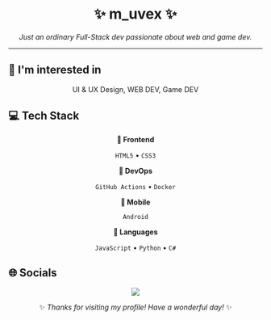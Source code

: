 <div align="center">

# ✨ m_uvex ✨

<p><em>Just an ordinary Full-Stack dev passionate about web and game dev.</em></p>

<hr>

</div>

## 👀 I'm interested in

<div align="center"><p>UI & UX Design, WEB DEV, Game DEV</p></div>

## 💻 Tech Stack

<div align="center">

**🎨 Frontend**

`HTML5` • `CSS3`

**🚀 DevOps**

`GitHub Actions` • `Docker`

**📱 Mobile**

`Android`

**💬 Languages**

`JavaScript` • `Python` • `C#`

</div>

## 🌐 Socials

<div align="center">

<a href="https://github.com/m-uvex"><img src="https://img.shields.io/badge/github-%23121011.svg?style=for-the-badge&logo=github&logoColor=white"></a> 

</div>

<div align="center">

✨ *Thanks for visiting my profile! Have a wonderful day!* ✨

</div>
